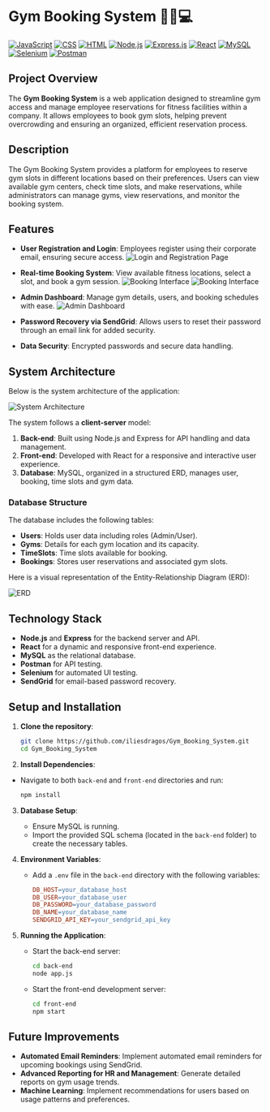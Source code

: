 # Gym Booking System 🏋️‍♂️💻

[![JavaScript](https://img.shields.io/badge/JavaScript-F7DF1E?style=for-the-badge&logo=javascript&logoColor=black)](https://developer.mozilla.org/en-US/docs/Web/JavaScript)
[![CSS](https://img.shields.io/badge/CSS-1572B6?style=for-the-badge&logo=css3&logoColor=white)](https://developer.mozilla.org/en-US/docs/Web/CSS)
[![HTML](https://img.shields.io/badge/HTML-E34F26?style=for-the-badge&logo=html5&logoColor=white)](https://developer.mozilla.org/en-US/docs/Web/HTML)
[![Node.js](https://img.shields.io/badge/Node.js-339933?style=for-the-badge&logo=nodedotjs&logoColor=white)](https://nodejs.org/)
[![Express.js](https://img.shields.io/badge/Express.js-000000?style=for-the-badge&logo=express&logoColor=white)](https://expressjs.com/)
[![React](https://img.shields.io/badge/React-61DAFB?style=for-the-badge&logo=react&logoColor=black)](https://reactjs.org/)
[![MySQL](https://img.shields.io/badge/MySQL-4479A1?style=for-the-badge&logo=mysql&logoColor=white)](https://www.mysql.com/)
[![Selenium](https://img.shields.io/badge/Selenium-43B02A?style=for-the-badge&logo=selenium&logoColor=white)](https://www.selenium.dev/)
[![Postman](https://img.shields.io/badge/Postman-FF6C37?style=for-the-badge&logo=postman&logoColor=white)](https://www.postman.com/)

## Project Overview

The **Gym Booking System** is a web application designed to streamline gym access and manage employee reservations for fitness facilities within a company. It allows employees to book gym slots, helping prevent overcrowding and ensuring an organized, efficient reservation process.

## Description
The Gym Booking System provides a platform for employees to reserve gym slots in different locations based on their preferences. Users can view available gym centers, check time slots, and make reservations, while administrators can manage gyms, view reservations, and monitor the booking system.

## Features

- **User Registration and Login**: Employees register using their corporate email, ensuring secure access.
  ![Login and Registration Page](screenshots/index.png)

- **Real-time Booking System**: View available fitness locations, select a slot, and book a gym session.
  ![Booking Interface](screenshots/gyms.png)
  ![Booking Interface](screenshots/timeslots.png)

- **Admin Dashboard**: Manage gym details, users, and booking schedules with ease.
  ![Admin Dashboard](screenshots/admin.png)

- **Password Recovery via SendGrid**: Allows users to reset their password through an email link for added security.
- **Data Security**: Encrypted passwords and secure data handling.

## System Architecture

Below is the system architecture of the application:

![System Architecture](screenshots/system.png)

The system follows a **client-server** model:
1. **Back-end**: Built using Node.js and Express for API handling and data management.
2. **Front-end**: Developed with React for a responsive and interactive user experience.
3. **Database**: MySQL, organized in a structured ERD, manages user, booking, time slots and gym data.

### Database Structure

The database includes the following tables:
- **Users**: Holds user data including roles (Admin/User).
- **Gyms**: Details for each gym location and its capacity.
- **TimeSlots**: Time slots available for booking.
- **Bookings**: Stores user reservations and associated gym slots.

Here is a visual representation of the Entity-Relationship Diagram (ERD):

![ERD](screenshots/erd.png)

## Technology Stack

- **Node.js** and **Express** for the backend server and API.
- **React** for a dynamic and responsive front-end experience.
- **MySQL** as the relational database.
- **Postman** for API testing.
- **Selenium** for automated UI testing.
- **SendGrid** for email-based password recovery.

## Setup and Installation

1. **Clone the repository**:
   ```bash
   git clone https://github.com/iliesdragos/Gym_Booking_System.git
   cd Gym_Booking_System
   ```
   
2.  **Install Dependencies**:
   - Navigate to both `back-end` and `front-end` directories and run:
     ```bash
     npm install
     ```

3. **Database Setup**:
   - Ensure MySQL is running.
   - Import the provided SQL schema (located in the `back-end` folder) to create the necessary tables.

4. **Environment Variables**:
   - Add a `.env` file in the `back-end` directory with the following variables:
     ```makefile
     DB_HOST=your_database_host
     DB_USER=your_database_user
     DB_PASSWORD=your_database_password
     DB_NAME=your_database_name
     SENDGRID_API_KEY=your_sendgrid_api_key
     ```

5. **Running the Application**:
   - Start the back-end server:
     ```bash
     cd back-end
     node app.js
     ```
   - Start the front-end development server:
     ```bash
     cd front-end
     npm start
     ```

## Future Improvements

- **Automated Email Reminders**: Implement automated email reminders for upcoming bookings using SendGrid.
- **Advanced Reporting for HR and Management**: Generate detailed reports on gym usage trends.
- **Machine Learning**: Implement recommendations for users based on usage patterns and preferences.

